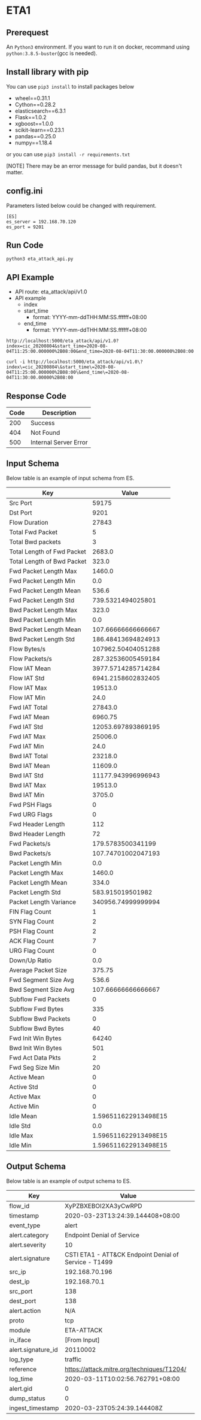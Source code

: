 # ETA1

## Prerequest

An `Python3` environment. If you want to run it on docker, recommand using `python:3.8.5-buster`(gcc is needed).

## Install library with pip
You can use `pip3 install` to install packages below

- wheel==0.31.1
- Cython==0.28.2
- elasticsearch==6.3.1
- Flask==1.0.2
- xgboost==1.0.0
- scikit-learn==0.23.1
- pandas==0.25.0
- numpy==1.18.4

or you can use `pip3 install -r requirements.txt`

[NOTE] There may be an error message for build pandas, but it doesn't matter.

## config.ini

Parameters listed below could be changed with requirement.

```
[ES]
es_server = 192.168.70.120
es_port = 9201
```

## Run Code

```
python3 eta_attack_api.py
```

## API Example

- API route: eta_attack/api/v1.0
- API example
	- index
	- start_time
		- format: YYYY-mm-ddTHH:MM:SS.ffffff+08:00
	- end_time
 		- format: YYYY-mm-ddTHH:MM:SS.ffffff+08:00


```
http://localhost:5000/eta_attack/api/v1.0?index=cic_20200804&start_time=2020-08-04T11:25:00.000000%2B08:00&end_time=2020-08-04T11:30:00.000000%2B08:00
```

```
curl -i http://localhost:5000/eta_attack/api/v1.0\?index\=cic_20200804\&start_time\=2020-08-04T11:25:00.000000%2B08:00\&end_time\=2020-08-04T11:30:00.00000%2B08:00
```

## Response Code
Code | Description
-----|--------------
200  | Success
404  | Not Found
500  | Internal Server Error

## Input Schema
Below table is an example of input schema from ES.

Key                         | Value
----------------------------|---------------
Src Port                    | 59175
Dst Port                    | 9201
Flow Duration               | 27843
Total Fwd Packet            | 5
Total Bwd packets           | 3
Total Length of Fwd Packet  | 2683.0
Total Length of Bwd Packet  | 323.0
Fwd Packet Length Max       | 1460.0
Fwd Packet Length Min       | 0.0
Fwd Packet Length Mean      | 536.6
Fwd Packet Length Std       | 739.5321494025801
Bwd Packet Length Max       | 323.0
Bwd Packet Length Min       | 0.0
Bwd Packet Length Mean      | 107.66666666666667
Bwd Packet Length Std       | 186.48413694824913
Flow Bytes/s                | 107962.50404051288
Flow Packets/s              | 287.32536005459184
Flow IAT Mean               | 3977.5714285714284
Flow IAT Std                | 6941.2158602832405
Flow IAT Max                | 19513.0
Flow IAT Min                | 24.0
Fwd IAT Total               | 27843.0
Fwd IAT Mean                | 6960.75
Fwd IAT Std                 | 12053.697893869195
Fwd IAT Max                 | 25006.0
Fwd IAT Min                 | 24.0
Bwd IAT Total               | 23218.0
Bwd IAT Mean                | 11609.0
Bwd IAT Std                 | 11177.943996996943
Bwd IAT Max                 | 19513.0
Bwd IAT Min                 | 3705.0
Fwd PSH Flags               | 0
Fwd URG Flags               | 0
Fwd Header Length           | 112
Bwd Header Length           | 72
Fwd Packets/s               | 179.5783500341199
Bwd Packets/s               | 107.74701002047193
Packet Length Min           | 0.0
Packet Length Max           | 1460.0
Packet Length Mean          | 334.0
Packet Length Std           | 583.915019501982
Packet Length Variance      | 340956.74999999994
FIN Flag Count              | 1
SYN Flag Count              | 2
PSH Flag Count              | 2
ACK Flag Count              | 7
URG Flag Count              | 0
Down/Up Ratio               | 0.0
Average Packet Size         | 375.75
Fwd Segment Size Avg        | 536.6
Bwd Segment Size Avg        | 107.66666666666667
Subflow Fwd Packets         | 0
Subflow Fwd Bytes           | 335
Subflow Bwd Packets         | 0
Subflow Bwd Bytes           | 40
Fwd Init Win Bytes          | 64240
Bwd Init Win Bytes          | 501
Fwd Act Data Pkts           | 2
Fwd Seg Size Min            | 20
Active Mean                 | 0
Active Std                  | 0
Active Max                  | 0
Active Min                  | 0
Idle Mean                   | 1.596511622913498E15
Idle Std                    | 0.0
Idle Max                    | 1.596511622913498E15
Idle Min                    | 1.596511622913498E15

## Output Schema
Below table is an example of output schema to ES.

Key                 | Value
--------------------|---------------
flow_id             | XyPZBXEBOI2XA3yCwRPD
timestamp           | 2020-03-23T13:24:39.144408+08:00
event_type          | alert
alert.category      | Endpoint Denial of Service
alert.severity      | 10
alert.signature     | CSTI ETA1 - ATT&CK Endpoint Denial of Service - T1499
src_ip              | 192.168.70.196
dest_ip             | 192.168.70.1
src_port            | 138
dest_port           | 138
alert.action        | N/A
proto               | tcp
module              | ETA-ATTACK
in_iface            | [From Input]
alert.signature_id  | 20110002
log_type            | traffic
reference           | https://attack.mitre.org/techniques/T1204/
log_time            | 2020-03-11T10:02:56.762791+08:00
alert.gid           | 0
dump_status         | 0
ingest_timestamp    | 2020-03-23T05:24:39.144408Z
